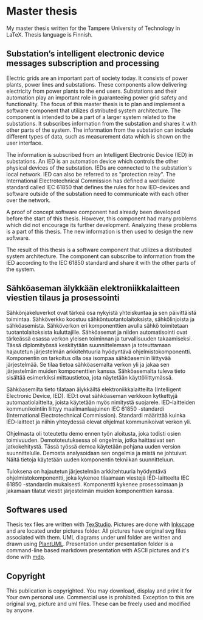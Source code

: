 # Master thesis

My master thesis written for the Tampere University of Technology in LaTeX. Thesis language is Finnish.

## Substation’s intelligent electronic device messages subscription and processing

Electric grids are an important part of society today. It consists of power plants, power lines and substations. These components allow delivering electricity from power plants to the end users. Substations and their automation play an important role in guaranteeing power grid safety and functionality. The focus of this master thesis is to plan and implement a software component that utilizes distributed system architecture. The component is intended to be a part of a larger system related to the substations. It subscribes information from the substation and shares it with other parts of the system. The information from the substation can include different types of data, such as measurement data which is shown on the user interface.

The information is subscribed from an Intelligent Electronic Device (IED) in substations. An IED is an automation device which controls the other physical devices of the substation. IEDs are connected to the substation's local network. IED can also be referred to as "protection relay". The International Electrotechnical Commission has defined a worldwide standard called IEC 61850 that defines the rules for how IED-devices and software outside of the substation need to communicate with each other over the network.

A proof of concept software component had already been developed before the start of this thesis. However, this component had many problems which did not encourage its further development. Analyzing these problems is a part of this thesis. The new information is then used to design the new software.

The result of this thesis is a software component that utilizes a distributed system architecture. The component can subscribe to information from the IED according to the IEC 61850 standard and share it with the other parts of the system.

## Sähköaseman älykkään elektroniikkalaitteen viestien tilaus ja prosessointi

Sähkönjakeluverkot ovat tärkeä osa nykyistä yhteiskuntaa ja sen päivittäistä toimintaa. Sähköverkko koostuu sähköntuotantolaitoksista, sähkölinjoista ja sähköasemista. Sähköverkon eri komponenttien avulla sähkö toimitetaan tuotantolaitoksista kuluttajille. Sähköasemat ja niiden automatisointi ovat tärkeässä osassa verkon yleisen toiminnan ja turvallisuuden takaamiseksi. Tässä diplomityössä keskitytään suunnittelemaan ja toteuttamaan hajautetun järjestelmän arkkitehtuuria hyödyntävä ohjelmistokomponentti. Komponentin on tarkoitus olla osa isompaa sähköasemiin liittyvää järjestelmää. Se tilaa tietoa sähköasemalta verkon yli ja jakaa sen järjestelmän muiden komponenttien kanssa. Sähköasemalta tuleva tieto sisältää esimerkiksi mittaustietoa, jota näytetään käyttöliittymässä.

Sähköasemilta tieto tilataan älykkäiltä elektroniikkalaitteilta (Intelligent Electronic Device, IED). IED:t ovat sähköaseman verkkoon kytkettyjä automaatiolaitteita, joista käytetään myös nimitystä suojarele. IED-laitteiden kommunikointiin liittyy maailmanlaajuinen IEC 61850 -standardi (International Electrotechnical Commission). Standardi määrittää kuinka IED-laitteet ja niihin yhteydessä olevat ohjelmat kommunikoivat verkon yli.

Ohjelmasta oli toteutettu demo ennen työn aloitusta, joka todisti osien toimivuuden. Demototeutuksessa oli ongelmia, jotka haittasivat sen jatkokehitystä. Tässä työssä demoa käytetään pohjana uuden version suunnittelulle. Demosta analysoidaan sen ongelmia ja mistä ne johtuivat. Näitä tietoja käytetään uuden komponentin tekniikan suunnitteluun.

Tuloksena on hajautetun järjestelmän arkkitehtuuria hyödyntävä ohjelmistokomponentti, joka kykenee tilaamaan viestejä IED-laitteelta IEC 61850 -standardin mukaisesti. Komponentti kykenee prosessoimaan ja jakamaan tilatut viestit järjestelmän muiden komponenttien kanssa.

## Softwares used

Thesis tex files are written with [TexStudio](https://www.texstudio.org/). Pictures are done with [Inkscape](https://inkscape.org/en/) and are located under pictures folder. All pictures have original svg files associated with them. UML diagrams under uml folder are written and drawn using [PlantUML](http://plantuml.com/). Presentation under presentation folder is a command-line based markdown presentation with ASCII pictures and it's done with [mdp](https://github.com/visit1985/mdp).

## Copyright

This publication is copyrighted. You may download, display and print it for Your own personal use. Commercial use is prohibited. Exception to this are original svg, picture and uml files. These can be freely used and modified by anyone.
